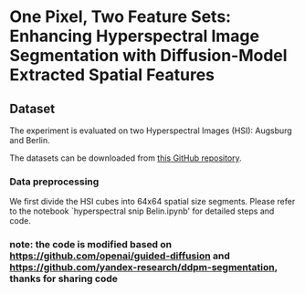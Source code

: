 
# One Pixel, Two Feature Sets: Enhancing Hyperspectral Image Segmentation with Diffusion-Model Extracted Spatial Features


## Dataset

The experiment is evaluated on two Hyperspectral Images (HSI): Augsburg and Berlin. 

The datasets can be downloaded from [this GitHub repository](https://github.com/danfenghong/ISPRS_S2FL).

### Data preprocessing 
We first divide the HSI cubes into 64x64 spatial size segments. Please refer to the notebook `hyperspectral snip Belin.ipynb' for detailed steps and code.



### note: the code is modified based on https://github.com/openai/guided-diffusion and https://github.com/yandex-research/ddpm-segmentation, thanks for sharing code
